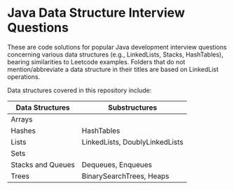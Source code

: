 # Java Data Structure Interview Questions
  
These are code solutions for popular Java development interview questions concerning various data structures (e.g., LinkedLists, Stacks, HashTables), bearing similarities to Leetcode examples. Folders that do not mention/abbreviate a data structure in their titles are based on LinkedList operations.  
  
Data structures covered in this repository include:
  
| Data Structures | Substructures |  
| ----- | ----- |  
| Arrays | |  
| Hashes | HashTables |  
| Lists | LinkedLists, DoublyLinkedLists |  
| Sets | |  
| Stacks and Queues | Dequeues, Enqueues |  
| Trees | BinarySearchTrees, Heaps |
